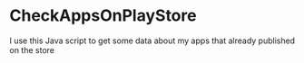 # CheckAppsOnPlayStore
I use this Java script to get some data about my apps that already published on the store
